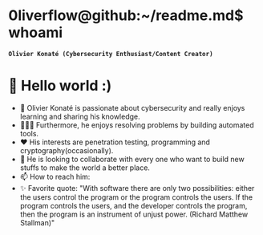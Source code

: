 # 0liverflow@github:~/readme.md$ whoami

**`Olivier Konaté (Cybersecurity Enthusiast/Content Creator)`**

# 👋 Hello world :)
- 🔐 Olivier Konaté is passionate about cybersecurity and really enjoys learning and sharing his knowledge.
- 👨🏾‍💻 Furthermore, he enjoys resolving problems by building automated tools.
- ❤️ His interests are penetration testing, programming and cryptography(occasionally). 
- 👬 He is looking to collaborate with every one who want to build new stuffs to make the world a better place.
-  📫 How to reach him:
- ✨ Favorite quote: "With software there are only two possibilities: either the users control the program or the program controls the users. If the program controls the users, and the developer controls the program, then the program is an instrument of unjust power. (Richard Matthew Stallman)"
  
